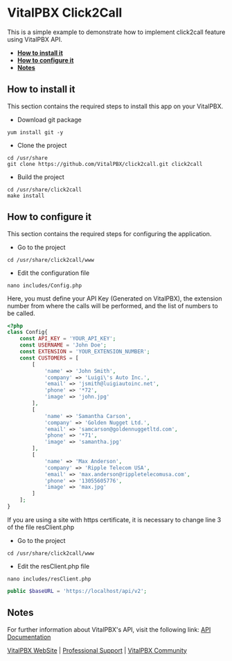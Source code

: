 # VitalPBX Click2Call
This is a simple example to demonstrate how to implement click2call feature using VitalPBX API.

- **[How to install it](#how-to-install-it)**
- **[How to configure it](#how-to-configure-it)**
- **[Notes](#notes)**

## How to install it

This section contains the required steps to install this app on your VitalPBX.

- Download git package
```
yum install git -y
```

- Clone the project
```
cd /usr/share
git clone https://github.com/VitalPBX/click2call.git click2call
```

- Build the project
```
cd /usr/share/click2call
make install
```

## How to configure it

This section contains the required steps for configuring the application.

- Go to the project
```
cd /usr/share/click2call/www
```
- Edit the configuration file
```
nano includes/Config.php
```

Here, you must define your API Key (Generated on VitalPBX), the extension number from where the calls will be performed, 
and the list of numbers to be called.

```php
<?php
class Config{
	const API_KEY = 'YOUR_API_KEY';
	const USERNAME = 'John Doe';
	const EXTENSION = 'YOUR_EXTENSION_NUMBER';
	const CUSTOMERS = [
		[
			'name' => 'John Smith',
			'company' => 'Luigi\'s Auto Inc.',
			'email' => 'jsmith@luigiautoinc.net',
			'phone' => '*72',
			'image' => 'john.jpg'
		],
		[
			'name' => 'Samantha Carson',
			'company' => 'Golden Nugget Ltd.',
			'email' => 'samcarson@goldennuggetltd.com',
			'phone' => '*71',
			'image' => 'samantha.jpg'
		],
		[
			'name' => 'Max Anderson',
			'company' => 'Ripple Telecom USA',
			'email' => 'max.anderson@rippletelecomusa.com',
			'phone' => '13055605776',
			'image' => 'max.jpg'
		]
	];
}
```
If you are using a site with https certificate, it is necessary to change line 3 of the file resClient.php

- Go to the project
```
cd /usr/share/click2call/www
```
- Edit the resClient.php file
```
nano includes/resClient.php
```

```php
public $baseURL = 'https://localhost/api/v2';
```

## Notes
For further information about VitalPBX's API, visit the following link: [API Documentation](https://rebrand.ly/qnwtalw)

[VitalPBX WebSite](https://vitalpbx.org) | [Professional Support](https://vitalpbx.org/product/professional-support-packages/) | [VitalPBX Community](https://community.vitalpbx.org/)
